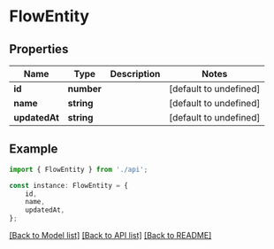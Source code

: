# FlowEntity


## Properties

Name | Type | Description | Notes
------------ | ------------- | ------------- | -------------
**id** | **number** |  | [default to undefined]
**name** | **string** |  | [default to undefined]
**updatedAt** | **string** |  | [default to undefined]

## Example

```typescript
import { FlowEntity } from './api';

const instance: FlowEntity = {
    id,
    name,
    updatedAt,
};
```

[[Back to Model list]](../README.md#documentation-for-models) [[Back to API list]](../README.md#documentation-for-api-endpoints) [[Back to README]](../README.md)
